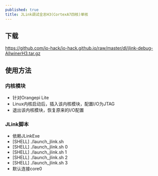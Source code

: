 ```yaml
---
published: true
title: JLink调试全志H3(CortexA7四核)单核
---
```

## 下载
https://github.com/io-hack/io-hack.github.io/raw/master/dl/jlink-debug-AllwinerH3.tar.gz

## 使用方法
### 内核模块
- 针对Orangepi Lite
- Linux内核启动后，插入该内核模块，配置I/O为JTAG
- 退出该内核模块，恢复原来的I/O配置

### JLink脚本
- 依赖JLinkExe
- [SHELL] ./launch_jlink.sh 
- [SHELL] ./launch_jlink.sh 0
- [SHELL] ./launch_jlink.sh 1
- [SHELL] ./launch_jlink.sh 2
- [SHELL] ./launch_jlink.sh 3
- 默认连接core0
